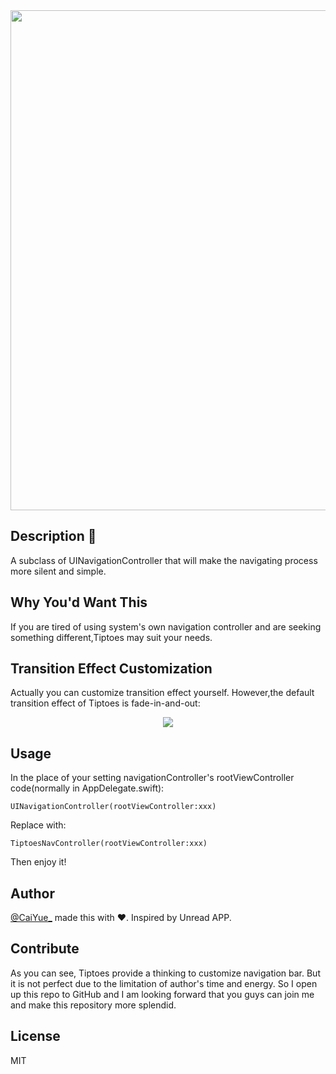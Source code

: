 
<img src="https://github.com/caiyue1993/Tiptoes/blob/master/images/tiptoes-cover.png" width="800">

## Description :leaves:

A subclass of UINavigationController that will make the navigating process more silent and simple.

## Why You'd Want This 

If you are tired of using system's own navigation controller and are seeking something different,Tiptoes may suit your needs.

## Transition Effect Customization 

Actually you can customize transition effect yourself.
However,the default transition effect of Tiptoes is fade-in-and-out:

<p align="center">
  <img src="https://github.com/caiyue1993/Tiptoes/blob/master/images/fade-in-and-out.gif">
</p>

## Usage

In the place of your setting navigationController's rootViewController code(normally in AppDelegate.swift):
```
UINavigationController(rootViewController:xxx)
```
Replace with:
```
TiptoesNavController(rootViewController:xxx)
```
Then enjoy it!
## Author

[@CaiYue\_](http://weibo.com/caiyue233) made this with ❤️. Inspired by Unread APP.

## Contribute

As you can see, Tiptoes provide a thinking to customize navigation bar. But it is not perfect due to the limitation of author's time and energy. So I open up this repo to GitHub and I am looking forward that you guys can join me and make this repository more splendid.

## License

MIT


